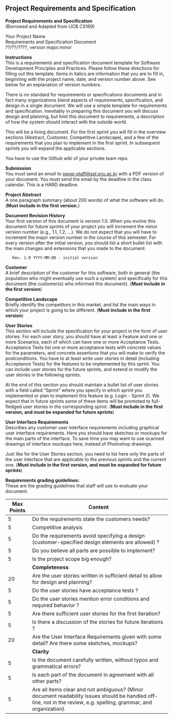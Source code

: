 ## Project Requirements and Specification

**Project Requirements and Specification**<br />
(Borrowed and Adapted from UCB CS169)

Your Project Name<br />
Requirements and Specification Document<br />
??/??/????, version major.minor

**Instructions**<br />
This is a requirements and specification document template for Software Development Principles and Practices. Please follow these directions for filling out this template. Items in italics are information that you are to fill in, beginning with the project name, date, and version number above. See below for an explanation of version numbers.

There is no standard for requirements or specifications documents and in fact many organizations blend aspects of requirements, specification, and design in a single document. We will use a simple template for requirements and specification. Inevitably in preparing this document you will discuss design and planning, but limit this document to requirements, a description of how the system should interact with the outside world.

This will be a living document. For the first sprint you will fill in the overview sections (Abstract, Customer, Competitive Landscape), and a few of the requirements that you plan to implement in the first sprint. In subsequent sprints you will expand the applicable sections.

You have to use the Github wiki of your private team repo.

**Submission**<br />
You must send an email to swpp-staff@spl.snu.ac.kr with a PDF version of your document.
You must send the email by the deadline in the class calendar. This is a HARD deadline.


**Project Abstract**<br />
A one paragraph summary (about 200 words) of what the software will do. (**Must include in the first version.**)

**Document Revision History**<br />
Your first version of this document is version 1.0. When you evolve this document for future sprints of your project you will increment the minor version number (e.g., 1.1, 1.2, ...). We do not expect that you will have to increment the major version number in the course of this semester. For every version after the initial version, you should list a short bullet list with the main changes and extensions that you made to the document:

       Rev. 1.0 YYYY-MM-DD - initial version

**Customer**<br />
A brief description of the customer for this software, both in general (the population who might eventually use such a system) and specifically for this document (the customer(s) who informed this document).  (**Must include in the first version**)


**Competitive Landscape**<br />
Briefly identify the competitors in this market, and list the main ways in which your project is going to be different.
(**Must include in the first version**)

**User Stories**<br />
This section will include the specification for your project in the form of user stories.
For each user story, you should have at least a Feature and one or more Scenarios, each of which can have one or more Acceptance Tests.
Acceptance Tests list one or more acceptance tests with concrete values for the parameters, and concrete assertions that you will make to verify the postconditions.
You have to at least write user stories in detail (including Acceptance Tests) for the features to be implemented by this sprint.
You can include user stories for the future sprints, and extend or modify the user stories in the following sprints.

At the end of this section you should maintain a bullet list of user stories with a field called “Sprint” where you specify in which sprint you implemented or plan to implement this feature (e.g. Login - Sprint 2).
We expect that in future sprints some of these items will be promoted to full-fledged user stories in the corresponding sprint.
(**Must include in the first version, and must be expanded for future sprints**)


**User Interface Requirements**<br />
Describes any customer user interface requirements including graphical user interface requirements. Here you should have sketches or mockups for the main parts of the interface. To save time you may want to use scanned drawings of interface mockups here, instead of Photoshop drawings.

Just like for the User Stories section, you need to list here only the parts of the user interface that are applicable to the previous sprints and the current one.
(**Must include in the first version, and must be expanded for future sprints**)


**Requirements grading guidelines:**<br />
These are the grading guidelines that staff will use to evaluate your document.


| Max Points | Content |
|------------|---------|
| 5 | Do the requirements state the customers needs? |
| 5 | Competitive analysis |
| 5 | Do the requirements avoid specifying a design (customer-specified design elements are allowed) ? |
| 5 | Do you believe all parts are possible to implement? |
| 5 | Is the project scope big enough? |
|   | **Completeness** |
| 20| Are the user stories written in sufficient detail to allow for design and planning? |
| 5 | Do the user stories have acceptance tests ? |
| 5 | Do the user stories mention error conditions and required behavior ? |
| 5 | Are there sufficient user stories for the first iteration? |
| 5 | Is there a discussion of the stories for future iterations ? |
| 20 | Are the User Interface Requirements given with some detail? Are there some sketches, mockups?|
| | **Clarity** |
| 5 | Is the document carefully written, without typos and grammatical errors? |
| 5 | Is each part of the document in agreement with all other parts? |
| 5 | Are all items clear and not ambiguous? (Minor document readability issues should be handled off-line, not in the review, e.g. spelling, grammar, and organization).|
